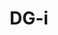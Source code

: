 ---
codehost: https://github.com/https://github.com/dg-i
logohandle: dg-inet
sort: dg-i
title: DG-i
twitter: https://x.com/dg_i
website: https://www.dg-i.net/
---